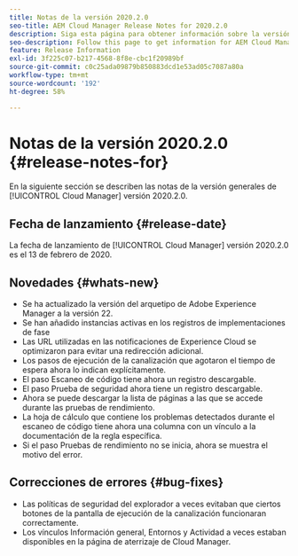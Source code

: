 ```yaml
---
title: Notas de la versión 2020.2.0
seo-title: AEM Cloud Manager Release Notes for 2020.2.0
description: Siga esta página para obtener información sobre la versión 2020.2.0 de Cloud Manager
seo-description: Follow this page to get information for AEM Cloud Manager Release 2020.2.0
feature: Release Information
exl-id: 3f225c07-b217-4568-8f8e-cbc1f20989bf
source-git-commit: c0c25ada09879b850883dcd1e53ad05c7087a80a
workflow-type: tm+mt
source-wordcount: '192'
ht-degree: 58%

---
```


# Notas de la versión 2020.2.0 {#release-notes-for}

En la siguiente sección se describen las notas de la versión generales de [!UICONTROL Cloud Manager] versión 2020.2.0.

## Fecha de lanzamiento {#release-date}

La fecha de lanzamiento de [!UICONTROL Cloud Manager] versión 2020.2.0 es el 13 de febrero de 2020.

## Novedades {#whats-new}

* Se ha actualizado la versión del arquetipo de Adobe Experience Manager a la versión 22.
* Se han añadido instancias activas en los registros de implementaciones de fase
* Las URL utilizadas en las notificaciones de Experience Cloud se optimizaron para evitar una redirección adicional.
* Los pasos de ejecución de la canalización que agotaron el tiempo de espera ahora lo indican explícitamente.
* El paso Escaneo de código tiene ahora un registro descargable.
* El paso Prueba de seguridad ahora tiene un registro descargable.
* Ahora se puede descargar la lista de páginas a las que se accede durante las pruebas de rendimiento.
* La hoja de cálculo que contiene los problemas detectados durante el escaneo de código tiene ahora una columna con un vínculo a la documentación de la regla específica.
* Si el paso Pruebas de rendimiento no se inicia, ahora se muestra el motivo del error.

## Correcciones de errores {#bug-fixes}

* Las políticas de seguridad del explorador a veces evitaban que ciertos botones de la pantalla de ejecución de la canalización funcionaran correctamente.
* Los vínculos Información general, Entornos y Actividad a veces estaban disponibles en la página de aterrizaje de Cloud Manager.
